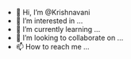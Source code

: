 - 👋 Hi, I’m @Krishnavani
- 👀 I’m interested in ...
- 🌱 I’m currently learning ...
- 💞️ I’m looking to collaborate on ...
- 📫 How to reach me ...

<!---
Krishnavani/Krishnavani is a ✨ special ✨ repository because its `README.md` (this file) appears on your GitHub profile.
You can click the Preview link to take a look at your changes.
--->
